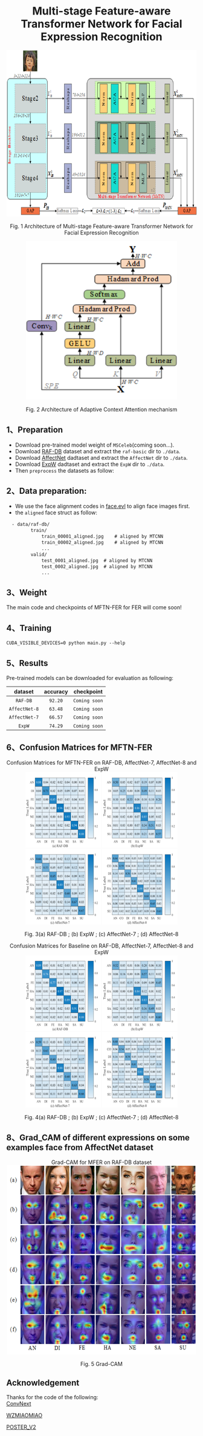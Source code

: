 # <div align=center> Multi-stage Feature-aware Transformer Network for Facial Expression Recognition </div>

<div align=center>
<img src="./asset/Main/architecture.png" width="800" height="440" />


Fig. 1 Architecture of Multi-stage Feature-aware Transformer Network for Facial Expression Recognition
</div>



<div align=center>
<img src="./asset/Main/attention.png" width="400" height="420" />


Fig. 2 Architecture of Adaptive Context Attention mechanism
</div>


## 1、Preparation
- Download pre-trained model weight of `MSCeleb`(coming soon...).
- Download [RAF-DB](http://www.whdeng.cn/raf/model1.html) dataset and extract the `raf-basic` dir to `./data`.
- Download [AffectNet](http://mohammadmahoor.com/affectnet/) dadtaset and extract the `AffectNet` dir to `./data`.
- Download [ExpW](http://mmlab.ie.cuhk.edu.hk/projects/socialrelation/index.html) dadtaset and extract the `ExpW` dir to `./data`.
- Then `preprocess` the datasets as follow:
## 2、Data preparation:
- We use the face alignment codes in [face.evl](https://github.com/ZhaoJ9014/face.evoLVe/#Face-Alignment) to align face images first.
- the `aligned` face struct as follow:
```
  - data/raf-db/
		 train/
		     train_00001_aligned.jpg	# aligned by MTCNN
		     train_00002_aligned.jpg	# aligned by MTCNN
		     ...
		 valid/
		     test_0001_aligned.jpg	# aligned by MTCNN
		     test_0002_aligned.jpg	# aligned by MTCNN
		     ...
 ```


## 3、Weight

The main code and checkpoints of MFTN-FER for FER will come soon!


## 4、Training

```
CUDA_VISIBLE_DEVICES=0 python main.py --help
```

## 5、Results
Pre-trained models can be downloaded for evaluation as following:

|     dataset 	| accuracy 	| checkpoint  |
|:-----------:	|:--------:	|:----:	      |
|    `RAF-DB`   | `92.20`    	|`Coming soon`|
| `AffectNet-8` | `63.48`    	|`Coming soon`|
| `AffectNet-7` | `66.57`       |`Coming soon`|
|    `ExpW`   	| `74.29`    	|`Coming soon`|


## 6、Confusion Matrices for MFTN-FER
<div align=center>
Confusion Matrices for MFTN-FER on RAF-DB, AffectNet-7, AffectNet-8 and ExpW
</div>
<div align=center>
<img src="./asset/Main/cm_rafdb.png" width="200" height="200" />
<img src="./asset/Main/cm_expw.png" width="200" height="200" />
<img src="./asset/Main/cm_aff7.png" width="200" height="200" />
<img src="./asset/Main/cm_aff8.png" width="200" height="200" />


Fig. 3(a) RAF-DB 	\;	(b) ExpW 	\;	(c) AffectNet-7 	\;	(d) AffectNet-8
</div>


<div align=center>
Confusion Matrices for Baseline on RAF-DB, AffectNet-7, AffectNet-8 and ExpW
</div>
<div align=center>
<img src="./asset/Baseline/cm_rafdb.png" width="200" height="200" />
<img src="./asset/Baseline/cm_expw.png" width="200" height="200" />
<img src="./asset/Baseline/cm_aff7.png" width="200" height="200" />
<img src="./asset/Baseline/cm_aff8.png" width="200" height="200" />


Fig. 4(a) RAF-DB 	\;	(b) ExpW 	\;	(c) AffectNet-7 	\;	(d) AffectNet-8
</div>


## 8、Grad_CAM of different expressions on some examples face from AffectNet dataset
<div align=center>
Grad-CAM for MFER on RAF-DB dataset
</div>
<div align=center>
<img src="./asset/Main/feature_map.png" width="500" height="500" />


Fig. 5 Grad-CAM
</div>


## Acknowledgement
Thanks for the code of the following:\
[ConvNext](https://github.com/facebookresearch/ConvNeXt.)


[WZMIAOMIAO](https://github.com/WZMIAOMIAO/deep-learning-for-image-processing)


[POSTER_V2](https://github.com/Talented-Q/POSTER_V2)
